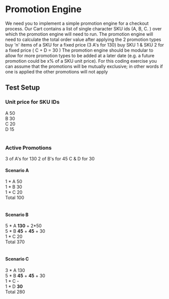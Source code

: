 # Promotion Engine
We need you to implement a simple promotion engine for a checkout process. Our Cart contains a list of single character SKU ids (A, B, C.	) over which the promotion engine will need to run.
The promotion engine will need to calculate the total order value after applying the 2 promotion types
buy 'n' items of a SKU for a fixed price (3 A's for 130)
buy SKU 1 & SKU 2 for a fixed price ( C + D = 30 )
The promotion engine should be modular to allow for more promotion types to be added at a later date (e.g. a future promotion could be x% of a SKU unit price). For this coding exercise you can assume that the promotions will be mutually exclusive; in other words if one is applied the other promotions will not apply

## Test Setup
### Unit price for SKU IDs 
A	50<br>
B	30<br>
C	20<br>
D	15<br>
<br>
### Active Promotions
3 of A's for 130
2 of B's for 45 
C & D for 30
<br>
#### Scenario A
1 * A 50<br>
1 * B 30<br>
1 * C 20<br>
Total 100<br>
<br>
#### Scenario B
5 * A <b>130</b> + 2*50<br>
5 * B <b>45</b> + <b>45</b> + 30<br>
1 * C 20<br>
Total 370<br>
<br>
#### Scenario C
3 * A 130<br>
5 * B <b>45</b> + <b>45</b> + 30<br>
1 * C -<br>
1 * D <b>30</b><br>
Total	280<br>
